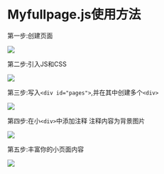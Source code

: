 # Myfullpage.js使用方法
第一步:创建页面


![](http://moranqingchen.github.io/Myfullpage.js/使用方法/1.png)


第二步:引入JS和CSS



![](http://moranqingchen.github.io/Myfullpage.js/使用方法/2.png)


第三步:写入`<div id="pages">`,并在其中创建多个`<div>`


![](http://moranqingchen.github.io/Myfullpage.js/使用方法/3.png)


第四步:在小`<div>`中添加注释   注释内容为背景图片


![](http://moranqingchen.github.io/Myfullpage.js/使用方法/4.png)


第五步:丰富你的小页面内容


![](http://moranqingchen.github.io/Myfullpage.js/使用方法/5.png)
